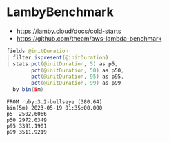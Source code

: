 # LambyBenchmark

- https://lamby.cloud/docs/cold-starts
- https://github.com/theam/aws-lambda-benchmark

```java
fields @initDuration
| filter ispresent(@initDuration)
| stats pct(@initDuration, 5) as p5,
        pct(@initDuration, 50) as p50,
        pct(@initDuration, 95) as p95,
        pct(@initDuration, 99) as p99
  by bin(5m)
```

```
FROM ruby:3.2-bullseye (380.64)
bin(5m)	2023-05-19 01:35:00.000
p5	2502.6066
p50	2972.0349
p95	3391.1901
p99	3511.9219
```
